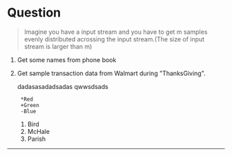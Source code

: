 # Question
> Imagine you have a input stream and you have to get m samples evenly distributed acrossing the input stream.(The size of input stream is 
larger than m)

1. Get some names from phone book
2. Get sample transaction data from Walmart during "ThanksGiving".



    dadasasadadsadas
        qwwsdsads
        
        *Red
        +Green
        -Blue
        
        
    1. Bird 
    1. McHale 
    1. Parish
----------
